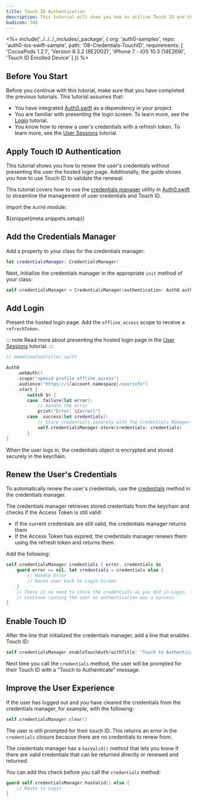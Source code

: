 ```yaml
---
title: Touch ID Authentication
description: This tutorial will show you how to utilise Touch ID and the Credentials Manager
budicon: 345
---
```


<%= include('../../../_includes/_package', {
  org: 'auth0-samples',
  repo: 'auth0-ios-swift-sample',
  path: '08-Credentials-TouchID',
  requirements: [
    'CocoaPods 1.2.1',
    'Version 8.3.2 (8E2002)',
    'iPhone 7 - iOS 10.3 (14E269)',
    'Touch ID Enrolled Device'
  ]
}) %>

## Before You Start

Before you continue with this tutorial, make sure that you have completed the previous tutorials. This tutorial assumes that:
* You have integrated [Auth0.swift](https://github.com/auth0/Auth0.swift/) as a dependency in your project. 
* You are familiar with presenting the login screen. To learn more, see the [Login](/quickstart/native/ios-swift/00-login) tutorial.
* You know how to renew a user's credentials with a refresh token. To learn more, see the [User Sessions](/quickstart/native/ios-swift/03-user-sessions) tutorial.

## Apply Touch ID Authentication

This tutorial shows you how to renew the user's credentials without presenting the user the hosted login page. Additionally, the guide shows you how to use Touch ID to validate the renewal. 

This tutorial covers how to use the [credentials manager](https://github.com/auth0/Auth0.swift/blob/master/Auth0/CredentialsManager.swift) utility in [Auth0.swift](https://github.com/auth0/Auth0.swift/) to streamline the management of user credentials and Touch ID.

Import the `Auth0` module:

${snippet(meta.snippets.setup)}

## Add the Credentials Manager

Add a property to your class for the credentials manager:

```swift
let credentialsManager: CredentialsManager!
```

Next, initialize the credentials manager in the appropriate `init` method of your class:

```swift
self.credentialsManager = CredentialsManager(authentication: Auth0.authentication())
```

## Add Login

Present the hosted login page. Add the `offline_access` scope to receive a `refreshToken`.

::: note
Read more about presenting the hosted login page in the [User Sessions](/quickstart/native/ios-swift/03-user-sessions) tutorial.
:::

```swift
// HomeViewController.swift

Auth0
    .webAuth()
    .scope("openid profile offline_access")
    .audience("https://${account.namespace}/userinfo")
    .start {
        switch $0 {
        case .failure(let error):
            // Handle the error
            print("Error: \(error)")
        case .success(let credentials):
            // Store credentials securely with the Credentials Manager
            self.credentialsManager.store(credentials: credentials)
        }
}
```

When the user logs in, the credentials object is encrypted and stored securely in the keychain.

## Renew the User's Credentials

To automatically renew the user's credentials, use the [credentials](https://github.com/auth0/Auth0.swift/blob/master/Auth0/CredentialsManager.swift#L98) method in the credentials manager. 

The credentials manager retrieves stored credentials from the keychain and checks if the Access Token is still valid:
* If the current credentials are still valid, the credentials manager returns them
* If the Access Token has expired, the credentials manager renews them using the refresh token and returns them

Add the following:

```swift
self.credentialsManager.credentials { error, credentials in
    guard error == nil, let credentials = credentials else {
        // Handle Error
        // Route user back to Login Screen
    }
    // There is no need to store the credentials as you did in Login. The Credentials Manager will do this for you internally
    // Continue routing the user as authentication was a success
}
```

## Enable Touch ID

After the line that initialized the credentials manager, add a line that enables Touch ID:

```swift
self.credentialsManager.enableTouchAuth(withTitle: "Touch to Authenticate")
```

Next time you call the `credentials` method, the user will be prompted for their Touch ID with a "Touch to Authenticate" message.

## Improve the User Experience

If the user has logged out and you have cleared the credentials from the credentials manager, for example, with the following: 

```swift
self.credentialsManager.clear()
```

The user is still prompted for their touch ID. This returns an error in the `credentials` closure because there are no credentials to renew from.

The credentials manager has a `hasValid()` method that lets you know if there are valid credentials that can be returned directly or renewed and returned.

You can add this check before you call the `credentials` method:

```swift
guard self.credentialsManager.hasValid() else {
    // Route to Login
}
```
